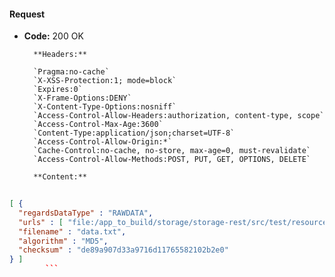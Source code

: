 #### Request

* **Code:** 200 OK

        **Headers:**

        `Pragma:no-cache`
        `X-XSS-Protection:1; mode=block`
        `Expires:0`
        `X-Frame-Options:DENY`
        `X-Content-Type-Options:nosniff`
        `Access-Control-Allow-Headers:authorization, content-type, scope`
        `Access-Control-Max-Age:3600`
        `Content-Type:application/json;charset=UTF-8`
        `Access-Control-Allow-Origin:*`
        `Cache-Control:no-cache, no-store, max-age=0, must-revalidate`
        `Access-Control-Allow-Methods:POST, PUT, GET, OPTIONS, DELETE`

        **Content:**

```json
    
[ {
  "regardsDataType" : "RAWDATA",
  "urls" : [ "file:/app_to_build/storage/storage-rest/src/test/resources/data.txt" ],
  "filename" : "data.txt",
  "algorithm" : "MD5",
  "checksum" : "de89a907d33a9716d11765582102b2e0"
} ]
        ```
